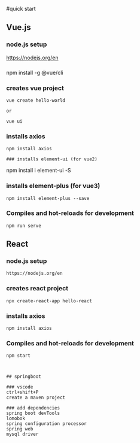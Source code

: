 #quick start

## Vue.js

###  node.js setup
https://nodejs.org/en

###
npm install -g @vue/cli

### creates vue project
```
vue create hello-world

or 

vue ui
```
### installs axios
```
npm install axios

### installs element-ui (for vue2)
```
npm install i element-ui -S

### installs element-plus (for vue3)
```
npm install element-plus --save
```
### Compiles and hot-reloads for development
```
npm run serve
```

## React

### node.js setup
```
https://nodejs.org/en
```
### creates react project
```
npx create-react-app hello-react
```
### installs axios
```
npm install axios
```
### Compiles and hot-reloads for development
```
npm start



## springboot

### vscode  
ctrl+shift+P
create a maven project

### add dependencies
spring boot devTools
lomobok
spring configuration processor
spring web
mysql driver

